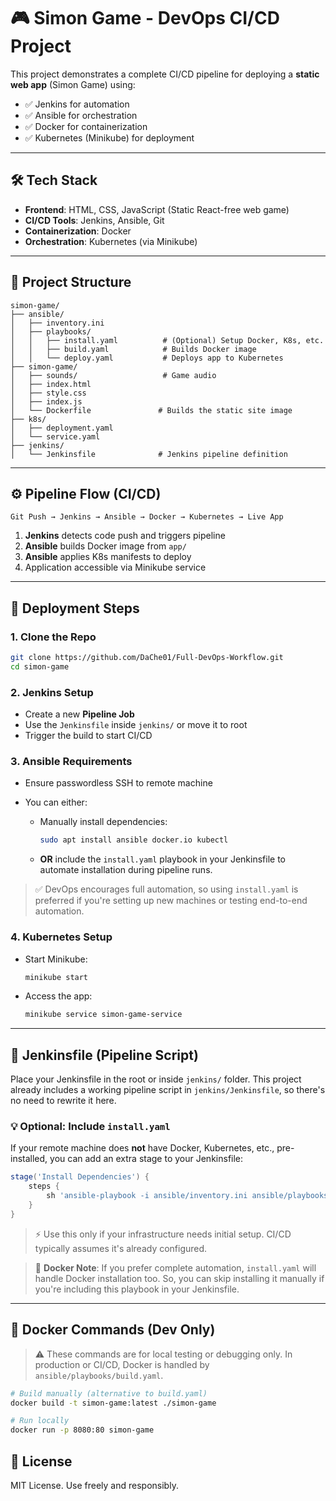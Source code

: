 # 🎮 Simon Game - DevOps CI/CD Project

This project demonstrates a complete CI/CD pipeline for deploying a **static web app** (Simon Game) using:

* ✅ Jenkins for automation
* ✅ Ansible for orchestration
* ✅ Docker for containerization
* ✅ Kubernetes (Minikube) for deployment

---

## 🛠️ Tech Stack

* **Frontend**: HTML, CSS, JavaScript (Static React-free web game)
* **CI/CD Tools**: Jenkins, Ansible, Git
* **Containerization**: Docker
* **Orchestration**: Kubernetes (via Minikube)

---

## 📁 Project Structure

```
simon-game/
├── ansible/
│   ├── inventory.ini
│   ├── playbooks/
│   │   ├── install.yaml          # (Optional) Setup Docker, K8s, etc.
│   │   ├── build.yaml            # Builds Docker image
│   │   └── deploy.yaml           # Deploys app to Kubernetes
├── simon-game/
│   ├── sounds/                   # Game audio
│   ├── index.html
│   ├── style.css
│   ├── index.js
│   └── Dockerfile               # Builds the static site image
├── k8s/
│   ├── deployment.yaml
│   └── service.yaml
├── jenkins/
│   └── Jenkinsfile              # Jenkins pipeline definition
```

---

## ⚙️ Pipeline Flow (CI/CD)

```
Git Push → Jenkins → Ansible → Docker → Kubernetes → Live App
```

1. **Jenkins** detects code push and triggers pipeline
2. **Ansible** builds Docker image from `app/`
3. **Ansible** applies K8s manifests to deploy
4. Application accessible via Minikube service

---

## 🚀 Deployment Steps

### 1. Clone the Repo

```bash
git clone https://github.com/DaChe01/Full-DevOps-Workflow.git
cd simon-game
```

### 2. Jenkins Setup

* Create a new **Pipeline Job**
* Use the `Jenkinsfile` inside `jenkins/` or move it to root
* Trigger the build to start CI/CD

### 3. Ansible Requirements

* Ensure passwordless SSH to remote machine
* You can either:

  * Manually install dependencies:

    ```bash
    sudo apt install ansible docker.io kubectl
    ```
  * **OR** include the `install.yaml` playbook in your Jenkinsfile to automate installation during pipeline runs.

> ✅ DevOps encourages full automation, so using `install.yaml` is preferred if you're setting up new machines or testing end-to-end automation.

### 4. Kubernetes Setup

* Start Minikube:

  ```bash
  minikube start
  ```

* Access the app:

  ```bash
  minikube service simon-game-service
  ```

---

## 💼 Jenkinsfile (Pipeline Script)

Place your Jenkinsfile in the root or inside `jenkins/` folder. This project already includes a working pipeline script in `jenkins/Jenkinsfile`, so there's no need to rewrite it here.

### 💡 Optional: Include `install.yaml`

If your remote machine does **not** have Docker, Kubernetes, etc., pre-installed, you can add an extra stage to your Jenkinsfile:

```groovy
stage('Install Dependencies') {
    steps {
        sh 'ansible-playbook -i ansible/inventory.ini ansible/playbooks/install.yaml'
    }
}
```

> ⚡ Use this only if your infrastructure needs initial setup. CI/CD typically assumes it's already configured.

> 🐳 **Docker Note**: If you prefer complete automation, `install.yaml` will handle Docker installation too. So, you can skip installing it manually if you're including this playbook in your Jenkinsfile.

---

## 🐳 Docker Commands (Dev Only)

> ⚠️ These commands are for local testing or debugging only. In production or CI/CD, Docker is handled by `ansible/playbooks/build.yaml`.

```bash
# Build manually (alternative to build.yaml)
docker build -t simon-game:latest ./simon-game

# Run locally
docker run -p 8080:80 simon-game
```

## 📜 License

MIT License. Use freely and responsibly.
